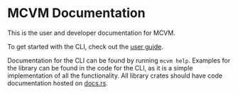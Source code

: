 # MCVM Documentation

This is the user and developer documentation for MCVM.

To get started with the CLI, check out the [user guide](guide/1_getting_started.md).

Documentation for the CLI can be found by running `mcvm help`. Examples for the library can be found in the code for the CLI, as it is a simple implementation of all the functionality. All library crates should have code documentation hosted on [docs.rs](https://docs.rs).
